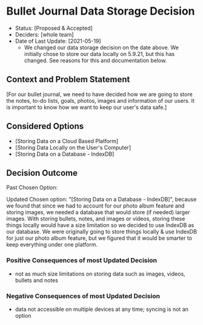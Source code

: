 # Bullet Journal Data Storage Decision

* Status: [Proposed & Accepted] <!-- optional -->
* Deciders: [whole team] <!-- optional -->
* Date of Last Update: [2021-05-19] <!-- optional -->
  * We changed our data storage decision on the date above. We initially chose to store our data locally on 5.9.21, but this has changed. See reasons for this and documentation below. 

## Context and Problem Statement
[For our bullet journal, we need to have decided how we are going to store the notes, to-do lists, goals, photos, images and information of our users. It is important to know how we want to keep our user's data safe.] 


## Considered Options

* [Storing Data on a Cloud Based Platform]
* [Storing Data Locally on the User's Computer]
* [Storing Data on a Database - IndexDB]

## Decision Outcome

Past Chosen Option: 

Updated Chosen option: "[Storing Data on a Database - IndexDB]", because we found that since we had to account for our photo album feature and storing images, we needed a database that would store (if needed) larger images. With storing bullets, notes, and images or videos, storing these things locally would have a size limitation so we decided to use IndexDB as our database. We were originally going to store things locally & use IndexDB for just our photo album feature, but we figured that it would be smarter to keep everything under one platform.

### Positive Consequences of most Updated Decision <!-- optional -->

* not as much size limitations on storing data such as images, videos, bullets and notes

### Negative Consequences of most Updated Decision <!-- optional -->

* data not accessible on multiple devices at any time; syncing is not an option 


